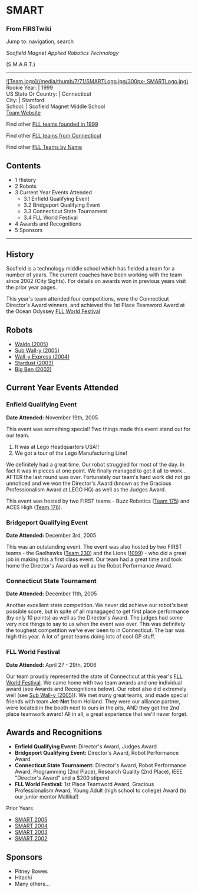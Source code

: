 # SMART

### From FIRSTwiki

Jump to: navigation, search

_Scofield Magnet Applied Robotics Technology_

(S.M.A.R.T.)  
  
---  
[![Team logo](/media/thumb/7/71/SMARTLogo.jpg/300px-
SMARTLogo.jpg)](Image:SMARTLogo.jpg "Team logo" )  
Rookie Year: | 1999  
US State Or Country: | Connecticut  
City: | Stamford  
School: | Scofield Magnet Middle School  
[Team Website](http://smart.stamfordrobotics.org
"http://smart.stamfordrobotics.org" )  
  
Find other [FLL teams founded in
1999](Category:FLL_teams_founded_in_1999 "Category:FLL teams
founded in 1999" )

Find other [FLL teams from
Connecticut](Category:FLL_teams_from_Connecticut "Category:FLL
teams from Connecticut" )

Find other [FLL Teams by Name](Category:FLL_teams "Category:FLL
teams" )

  

## Contents

  * 1 History
  * 2 Robots
  * 3 Current Year Events Attended
    * 3.1 Enfield Qualifying Event
    * 3.2 Bridgeport Qualifying Event
    * 3.3 Connecticut State Tournament
    * 3.4 FLL World Festival
  * 4 Awards and Recognitions
  * 5 Sponsors  
---  
  

## History

Scofield is a technology middle school which has fielded a team for a number
of years. The current coaches have been working with the team since 2002 (City
Sights). For details on awards won in previous years visit the prior year
pages.

This year's team attended four competitions, were the Connecticut Director's
Award winners, and achieved the 1st Place Teamword Award at the Ocean Odyssey
[FLL World Festival](FLL_World_Festival "FLL World Festival" )


## Robots

  * [Waldo (2005)](SMART-Waldo-2006 "SMART-Waldo-2006" )
  * [Sub Wall-y (2005)](SMART-Sub_Wall-y-2005 "SMART-Sub Wall-y-2005" )
  * [Wall-y Express (2004)](SMART-Wally_Express-2004 "SMART-Wally Express-2004" )
  * [Stardust (2003)](/index.php?title=SMART-Stardust-2003&action=edit "SMART-Stardust-2003" )
  * [Big Ben (2002)](/index.php?title=SMART-Big_Ben-2002&action=edit "SMART-Big Ben-2002" )


## Current Year Events Attended


### Enfield Qualifying Event

**Date Attended:** November 19th, 2005 

This event was something special! Two things made this event stand out for our
team.

  1. It was at Lego Headquarters USA!! 
  2. We got a tour of the Lego Manufacturing Line! 

We definitely had a great time. Our robot struggled for most of the day. In
fact it was in pieces at one point. We finally managed to get it all to
work... AFTER the last round was over. Fortunately our team's hard work did
not go unnoticed and we won the Director's Award (known as the Gracious
Professionalism Award at LEGO HQ) as well as the Judges Award.

This event was hosted by two FIRST teams - Buzz Robotics ([Team
175](175 "175" )) and ACES High ([Team 176](176 "176"
)).


### Bridgeport Qualifying Event

**Date Attended:** December 3rd, 2005 

This was an outstanding event. The event was also hosted by two FIRST teams -
the Gaelhawks ([Team 230](230 "230" )) and the Lions
([1099](1099 "1099" )) - who did a great job in making this a first
class event. Our team had a great time and took home the Director's Award as
well as the Robot Performance Award.

  


### Connecticut State Tournament

**Date Attended:** December 11th, 2005 

Another excellent state competition. We never did achieve our robot's best
possible score, but in spite of all managaged to get first place performance
(by only 10 points) as well as the Director's Award. The judges had some very
nice things to say to us when the event was over. This was definitely the
toughest competition we've ever been to in Connecticut. The bar was high this
year. A lot of great teams doing lots of cool GP stuff.


### FLL World Festival

**Date Attended:** April 27 - 29th, 2006 

Our team proudly represented the state of Connecticut at this year's [FLL
World Festival](FLL_World_Festival "FLL World Festival" ). We came
home with two team awards and one individual award (see Awards and
Recognitions below). Our robot also did extremely well (see [Sub Wall-y
(2005)](SMART-Sub_Wall-y-2005 "SMART-Sub Wall-y-2005" )). We met
many great teams, and made special friends with team **Jet-Net** from Holland.
They were our alliance partner, were located in the booth next to ours in the
pits, AND they got the 2nd place teamwork award! All in all, a great
experience that we'll never forget.


## Awards and Recognitions

  * **Enfield Qualifying Event:** Director's Award, Judges Award 
  * **Bridgeport Qualifying Event:** Director's Award, Robot Performance Award 
  * **Connecticut State Tournament:** Director's Award, Robot Performance Award, Programming (2nd Place), Research Quality (2nd Place), IEEE "Director's Award" and a $200 stipend 
  * **FLL World Festival:** 1st Place Teamword Award, Gracious Professionalism Award, Young Adult (high school to college) Award (to our junior mentor Mallika!) 

Prior Years

  * [SMART 2005](/index.php?title=SMART_2005&action=edit "SMART 2005" )
  * [SMART 2004](SMART_2004 "SMART 2004" )
  * [SMART 2003](/index.php?title=SMART_2003&action=edit "SMART 2003" )
  * [SMART 2002](/index.php?title=SMART_2002&action=edit "SMART 2002" )


## Sponsors

  * Pitney Bowes 
  * Hitachi 
  * Many others... 

